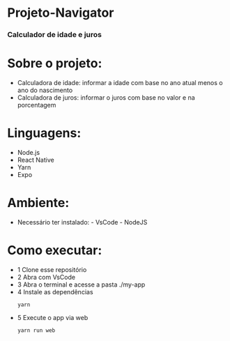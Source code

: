 # Projeto-Navigator
### Calculador de idade e juros

# Sobre o projeto:
- Calculadora de idade: informar a idade com base no ano atual menos o ano do nascimento
- Calculadora de juros:  informar o juros com base no valor e na porcentagem

# Linguagens:
- Node.js
- React Native
- Yarn
- Expo

# Ambiente:
- Necessário ter instalado: - VsCode - NodeJS

# Como executar:
- 1 Clone esse repositório
- 2 Abra com VsCode
- 3 Abra o terminal e acesse a pasta ./my-app
- 4 Instale as dependências
  ```
  yarn
  ```
- 5 Execute o app via web
  ```
  yarn run web
```
  
